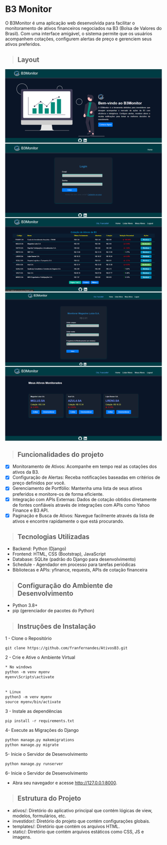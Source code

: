# B3 Monitor

O B3Monitor é uma aplicação web desenvolvida para facilitar o monitoramento de ativos financeiros negociados na B3 (Bolsa de Valores do Brasil). Com uma interface amigável, o sistema permite que os usuários acompanhem cotações, configurem alertas de preço e gerenciem seus ativos preferidos.

>## Layout
![Home](./ativos//static/img_readme/home.png)
![login](./ativos//static/img_readme/login.png)
![Tela de ativos](./ativos//static/img_readme/ativos.png)
![Tela monitorar](./ativos//static/img_readme/monitor.png)
![Meus Ativos](./ativos//static/img_readme/meus_ativos.png)
>## Funcionalidades do projeto

- [x] Monitoramento de Ativos: Acompanhe em tempo real as cotações dos ativos da B3.
- [x] Configuração de Alertas: Receba notificações baseadas em critérios de preço definidos por você.
- [x] Gerenciamento de Portfólio: Mantenha uma lista de seus ativos preferidos e monitore-os de forma eficiente.
- [x] Integração com APIs Externas: Dados de cotação obtidos diretamente de fontes confiáveis através de integrações com APIs como Yahoo Finance e B3 API.
- [x] Paginação e Busca de Ativos: Navegue facilmente através da lista de ativos e encontre rapidamente o que está procurando.

>## Tecnologias Utilizadas

- Backend: Python (Django)
- Frontend: HTML, CSS (Bootstrap), JavaScript
- Database: SQLite (padrão do Django para desenvolvimento)
- Schedule - Agendador em processo para tarefas periódicas
- Bibliotecas e APIs: yfinance, requests, APIs de cotação financeira

>## Configuração do Ambiente de Desenvolvimento

- Python 3.8+
- pip (gerenciador de pacotes do Python)

>## Instruções de Instalação

1 - Clone o Repositório
    
    git clone https://github.com/franfernandes/AtivosB3.git

2 - Crie e Ative o Ambiente Virtual 
    
    * No windows
    python -m venv myenv
    myenv\Scripts\activate
    

    * Linux
    python3 -m venv myenv
    source myenv/bin/activate
    

3 - Instale as dependências
    
    pip install -r requirements.txt

4- Execute as Migrações do Django
    
    python manage.py makemigrations
    python manage.py migrate

5- Inicie o Servidor de Desenvolvimento
    
    python manage.py runserver

6- Inicie o Servidor de Desenvolvimento
    
- Abra seu navegador e acesse http://127.0.0.1:8000.

>## Estrutura do Projeto

 - ativos/: Diretório do aplicativo principal que contém lógicas de view, modelos, formulários, etc.
 - investidor/: Diretório do projeto que contém configurações globais.
 - templates/: Diretório que contém os arquivos HTML.
 - static/: Diretório que contém arquivos estáticos como CSS, JS e imagens.
